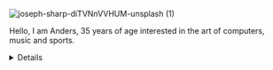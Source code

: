 ![joseph-sharp-diTVNnVVHUM-unsplash (1)](https://user-images.githubusercontent.com/24903009/220420492-b4944240-53c6-4f3f-aa66-bba28ee2d84d.jpg)

Hello, I am Anders, 35 years of age interested in the art of computers, music and sports. 
<details>
| Rank | Languages |
|-----:|---------------|
|     1|   Norwegian   |
|     2|   English     |
|     3|   Javascript  |
</details>
